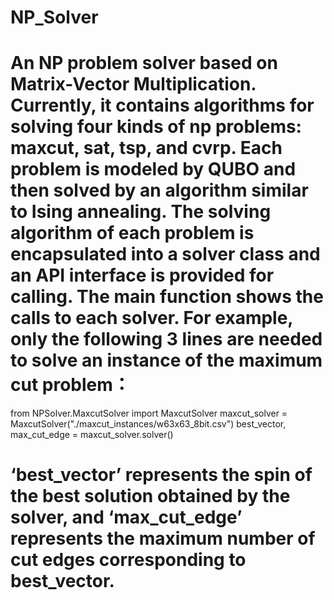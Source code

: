 # NP_Solver
# An NP problem solver based on Matrix-Vector Multiplication. Currently, it contains algorithms for solving four kinds of np problems: maxcut, sat, tsp, and cvrp. Each problem is modeled by QUBO and then solved by an algorithm similar to Ising annealing. The solving algorithm of each problem is encapsulated into a solver class and an API interface is provided for calling. The main function shows the calls to each solver. For example, only the following 3 lines are needed to solve an instance of the maximum cut problem：
from NPSolver.MaxcutSolver import MaxcutSolver
maxcut_solver = MaxcutSolver("./maxcut_instances/w63x63_8bit.csv")
best_vector, max_cut_edge = maxcut_solver.solver()
# ‘best_vector’ represents the spin of the best solution obtained by the solver, and ‘max_cut_edge’ represents the maximum number of cut edges corresponding to best_vector.

